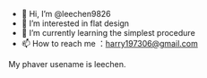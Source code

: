 - 👋 Hi, I’m @leechen9826
- 👀 I’m interested in flat design
- 🌱 I’m currently learning the simplest procedure
- 📫 How to reach me ：harry197306@gmail.com

<!---
leechen9826/leechen9826 is a ✨ special ✨ repository because its `README.md` (this file) appears on your GitHub profile.
You can click the Preview link to take a look at your changes.
--->
My phaver usename is leechen.
